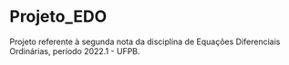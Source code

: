 # Projeto_EDO
 
Projeto referente à segunda nota da disciplina de Equações Diferenciais Ordinárias, período 2022.1 - UFPB.
